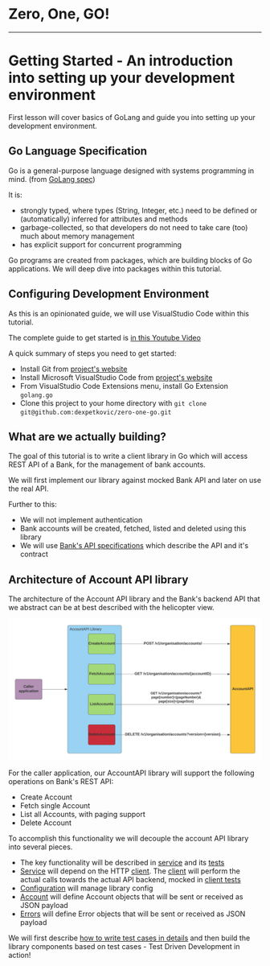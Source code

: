 # Zero, One, GO!
-----
# Getting Started - An introduction into setting up your development environment

First lesson will cover basics of GoLang and guide you into setting up your development environment.

## Go Language Specification

Go is a general-purpose language designed with systems programming in mind. (from [GoLang spec](https://golang.org/ref/spec))

It is:
* strongly typed, where types (String, Integer, etc.) need to be defined or (automatically) inferred for attributes and methods
* garbage-collected, so that developers do not need to take care (too) much about memory management
* has explicit support for concurrent programming

Go programs are created from packages, which are building blocks of Go applications. We will deep dive into packages within this tutorial.

## Configuring Development Environment

As this is an opinionated guide, we will use VisualStudio Code within this tutorial.

The complete guide to get started is [in this Youtube Video]((https://www.youtube.com/watch?v=YOUTUBE_VIDEO_ID_HERE))

A quick summary of steps you need to get started:
* Install Git from [project's website](https://git-scm.com/downloads)
* Install Microsoft VisualStudio Code from [project's website](https://code.visualstudio.com/download)
* From VisualStudio Code Extensions menu, install Go Extension `golang.go`
* Clone this project to your home directory with `git clone git@github.com:dexpetkovic/zero-one-go.git`

## What are we actually building?

The goal of this tutorial is to write a client library in Go which will access REST API of a Bank, for the management of bank accounts.

We will first implement our library against mocked Bank API and later on use the real API.

Further to this:
* We will not implement authentication
* Bank accounts will be created, fetched, listed and deleted using this library
* We will use [Bank's API specifications](api-specs.md) which describe the API and it's contract

## Architecture of Account API library

The architecture of the Account API library and the Bank's backend API that we abstract can be at best described with the helicopter view.

<p align="center">
  <img src="AccountAPI-design.png">
  <br/>
</p>

For the caller application, our AccountAPI library will support the following operations on Bank's REST API:
* Create Account
* Fetch single Account
* List all Accounts, with paging support
* Delete Account

To accomplish this functionality we will decouple the account API library into several pieces. 
* The key functionality will be described in [service](../src/accountapi/service.go) and its [tests](../src/accountapi/service_test.go) 
* [Service](../src/accountapi/service.go) will depend on the HTTP [client](../src/accountapi/client.go). The [client](../src/accountapi/client.go) will perform the actual calls towards the actual API backend, mocked in [client tests](../src/accountapi/client_tests.go)
* [Configuration](../src/accountapi/configuration.go) will manage library config
* [Account](../src/accountapi/account.go) will define Account objects that will be sent or received as JSON payload
* [Errors](../src/accountapi/errors.go) will define Error objects that will be sent or received as JSON payload

We will first describe [how to write test cases in details](../writing-tests/README.md) and then build the library components based on test cases - Test Driven Development in action!